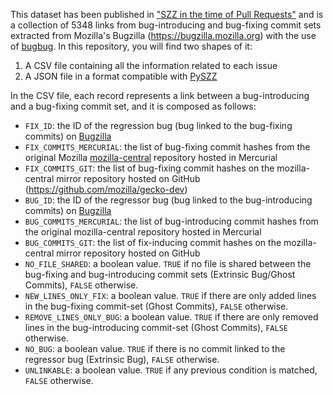 This dataset has been published in ["SZZ in the time of Pull Requests"](https://arxiv.org/abs/2209.03311) and is a collection of 5348 links from bug-introducing and bug-fixing commit sets extracted from Mozilla's Bugzilla (https://bugzilla.mozilla.org) with the use of [bugbug](https://github.com/mozilla/bugbug). In this repository, you will find two shapes of it:
1. A CSV file containing all the information related to each issue
2. A JSON file in a format compatible with [PySZZ](https://github.com/grosa1/pyszz)

In the CSV file, each record represents a link between a bug-introducing and a bug-fixing commit set, and it is composed as follows:

- `FIX_ID`: the ID of the regression bug (bug linked to the bug-fixing commits) on [Bugzilla](https://bugzilla.mozilla.org/)
- `FIX_COMMITS_MERCURIAL`: the list of bug-fixing commit hashes from the original Mozilla [mozilla-central](https://hg.mozilla.org/mozilla-central/) repository hosted in Mercurial
- `FIX_COMMITS_GIT`: the list of bug-fixing commit hashes on the mozilla-central mirror repository hosted on GitHub (https://github.com/mozilla/gecko-dev)
- `BUG_ID`: the ID of the regressor bug (bug linked to the bug-introducing commits) on [Bugzilla](https://bugzilla.mozilla.org/)
- `BUG_COMMITS_MERCURIAL`: the list of bug-introducing commit hashes from the original mozilla-central repository hosted in Mercurial
- `BUG_COMMITS_GIT`: the list of fix-inducing commit hashes on the mozilla-central mirror repository hosted on GitHub
- `NO_FILE_SHARED`: a boolean value. `TRUE` if no file is shared between the bug-fixing and bug-introducing commit sets (Extrinsic Bug/Ghost Commits), `FALSE` otherwise.
- `NEW_LINES_ONLY_FIX`: a boolean value. `TRUE` if there are only added lines in the bug-fixing commit-set (Ghost Commits), `FALSE` otherwise.
- `REMOVE_LINES_ONLY_BUG`: a boolean value. `TRUE` if there are only removed lines in the bug-introducing commit-set (Ghost Commits), `FALSE` otherwise.
- `NO_BUG`: a boolean value. `TRUE` if there is no commit linked to the regressor bug (Extrinsic Bug), `FALSE` otherwise.
- `UNLINKABLE`: a boolean value. `TRUE` if any previous condition is matched, `FALSE` otherwise.
